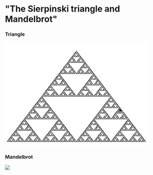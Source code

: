 # "The Sierpinski triangle and Mandelbrot"
<h3>Triangle</h3>
<img src="img/Sierpinsk.PNG">
<h3>Mandelbrot</h3>
<img src="img/mandekbrot.PNG">
